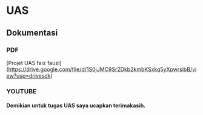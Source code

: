 # UAS

## Dokumentasi

### PDF
[Projet UAS faiz fauzi]
(https://drive.google.com/file/d/1S0jJMC9Sr2Dkb2kmbKSxkq5yXpwrsibB/view?usp=drivesdk)

### YOUTUBE

#### Demikian untuk tugas UAS saya ucapkan terimakasih. 
